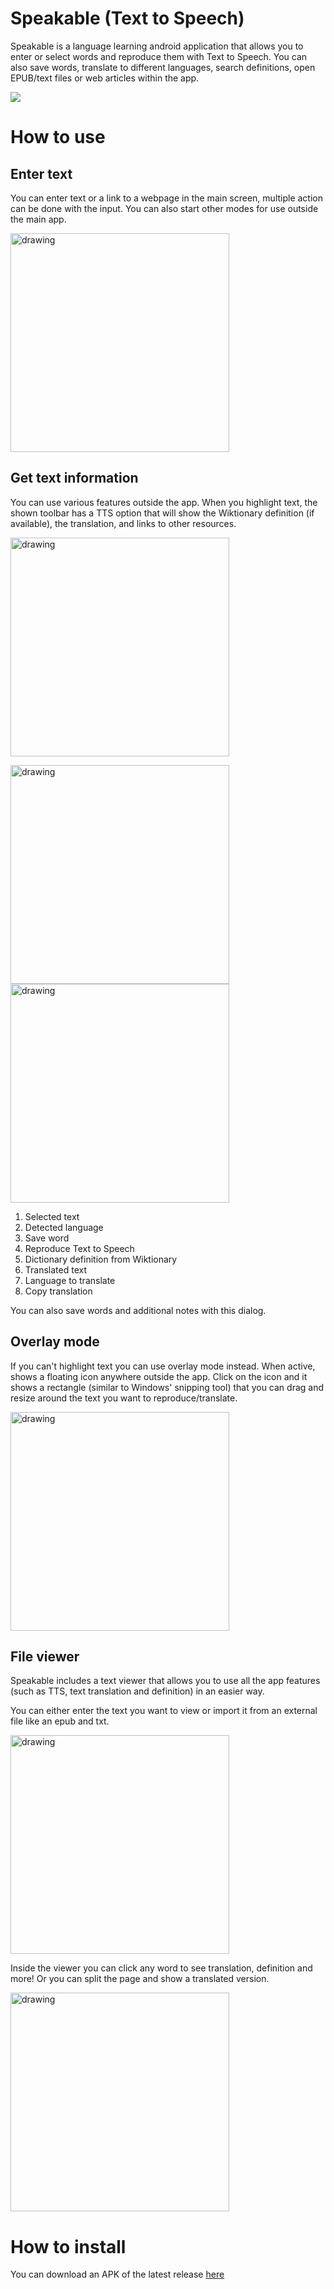 # Speakable (Text to Speech)
Speakable is a language learning android application that allows you to enter or select words and reproduce them with Text to Speech. You can also save words, translate to different languages, search definitions, open EPUB/text files or web articles within the app.

![](app/src/main/res/mipmap-xxhdpi/ic_launcher_round.png)

# How to use

## Enter text
You can enter text or a link to a webpage in the main screen, multiple action can be done with the input. You can also start other modes for use outside the main app.

<img src="readme_images/main_screen.jpg" alt="drawing" width="350"/>

## Get text information
You can use various features outside the app. When you highlight text, the shown toolbar has a TTS option that will show the Wiktionary definition (if available), the translation, and links to other resources.

<img src="readme_images/highlight-text.gif" alt="drawing" width="350"/><br/>

<p float="left">
<img src="readme_images/process_text_dictionary.png" alt="drawing" width="350"/>
<img src="readme_images/process_text_translation.png" alt="drawing" width="350"/>
</p>

1. Selected text
1. Detected language
1. Save word
1. Reproduce Text to Speech
1. Dictionary definition from Wiktionary
1. Translated text
1. Language to translate
1. Copy translation

You can also save words and additional notes with this dialog.

## Overlay mode

If you can't highlight text you can use overlay mode instead. When active, shows a floating icon anywhere outside the app. Click on the icon and it shows a rectangle (similar to Windows' snipping tool) that you can drag and resize around the text you want to reproduce/translate.

<img src="readme_images/overlay-mode-gif.gif" alt="drawing" width="350"/><br/>
## File viewer

Speakable includes a text viewer that allows you to use all the app features (such as TTS, text translation and definition) in an easier way.

You can either enter the text you want to view or import it from an external file like an epub and txt.

<img src="readme_images/import_text_screen.jpg" alt="drawing" width="350"/>

Inside the viewer you can click any word to see translation, definition and more! Or you can split the page and show a translated version.

<img src="readme_images/text-viewer.jpg" alt="drawing" width="350"/>

# How to install

You can download an APK of the latest release [here](https://github.com/memostark/Speakable/releases)
